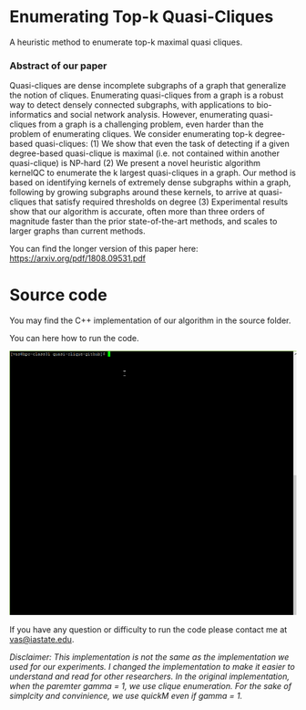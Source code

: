 # Enumerating Top-k Quasi-Cliques
A heuristic method to enumerate top-k maximal quasi cliques.

### Abstract of our paper
  Quasi-cliques are dense incomplete subgraphs of a graph that generalize the notion of cliques. Enumerating quasi-cliques from a graph is a robust way to detect densely connected subgraphs, with applications to bio-informatics and social network analysis. However, enumerating quasi-cliques from a graph is a challenging problem, even harder than the problem of enumerating cliques. We consider enumerating top-k degree-based quasi-cliques: (1) We show that even the task of detecting if a given degree-based quasi-clique is maximal (i.e. not contained within another quasi-clique) is NP-hard (2) We present a novel heuristic algorithm kernelQC to enumerate the k largest quasi-cliques in a graph. Our method is based on identifying kernels of extremely dense subgraphs within a graph, following by growing subgraphs around these kernels, to arrive at quasi-cliques that satisfy required thresholds on degree (3) Experimental results show that our algorithm is accurate, often more than three orders of magnitude faster than the prior state-of-the-art methods, and scales to larger graphs than current methods.

You can find the longer version of this paper here: https://arxiv.org/pdf/1808.09531.pdf

# Source code

You may find the C++ implementation of our algorithm in the source folder. 

You can here how to run the code.

<p align="center">
  <img src="demo/quasiclique.gif"/>
</p>

If you have any question or difficulty to run the code please contact me at vas@iastate.edu.


_Disclaimer: This implementation is not the same as the implementation we used for our experiments. I changed the implementation to make it easier to understand and read for other researchers. In the original implementation, when the paremter gamma = 1, we use clique enumeration. For the sake of simplcity and convinience, we use quickM even if gamma = 1._
